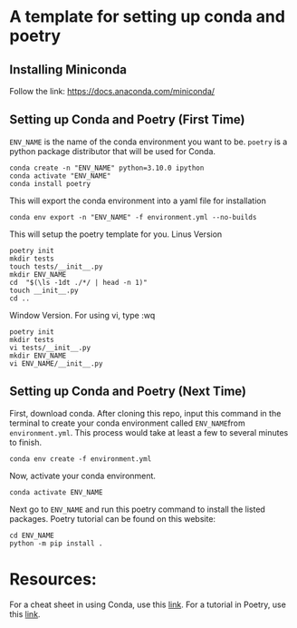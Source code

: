 # A template for setting up conda and poetry

## Installing Miniconda
Follow the link: https://docs.anaconda.com/miniconda/

## Setting up Conda and Poetry (First Time)

```ENV_NAME``` is the name of the conda environment you want to be. ```poetry``` is a python package distributor that will be used for Conda.
```
conda create -n "ENV_NAME" python=3.10.0 ipython
conda activate "ENV_NAME"
conda install poetry
```

This will export the conda environment into a yaml file for installation
```
conda env export -n "ENV_NAME" -f environment.yml --no-builds
```

This will setup the poetry template for you. 
Linus Version
```
poetry init
mkdir tests
touch tests/__init__.py
mkdir ENV_NAME
cd  "$(\ls -1dt ./*/ | head -n 1)"
touch __init__.py
cd ..
```
Window Version. For using vi, type :wq
```
poetry init
mkdir tests
vi tests/__init__.py
mkdir ENV_NAME
vi ENV_NAME/__init__.py
```


## Setting up Conda and Poetry (Next Time)
First, download conda. After cloning this repo, input this command in the terminal to create your conda environment called ```ENV_NAME```from ```environment.yml```. This process would take at least a few to several minutes to finish. 
```
conda env create -f environment.yml
```
Now, activate your conda environment.
```
conda activate ENV_NAME
```
Next go to ```ENV_NAME``` and run this poetry command to install the listed packages. Poetry tutorial can be found on this website: 
```
cd ENV_NAME
python -m pip install .
```

# Resources:
For a cheat sheet in using Conda, use this [link](https://docs.conda.io/projects/conda/en/4.6.0/_downloads/52a95608c49671267e40c689e0bc00ca/conda-cheatsheet.pdf).
For a tutorial in Poetry, use this [link](https://python-poetry.org/docs/basic-usage/.).

